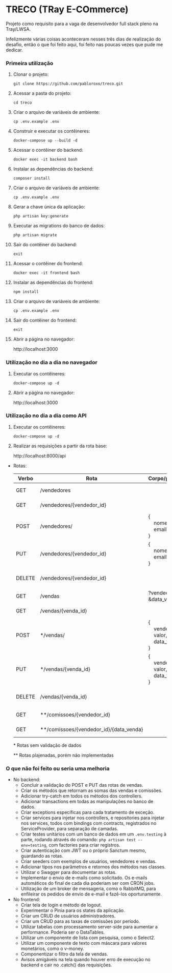 # TRECO (TRay E-COmmerce)

Projeto como requisito para a vaga de desenvolvedor full stack pleno na Tray/LWSA.

Infelizmente várias coisas aconteceram nesses três dias de realização do desafio, então o que foi feito aqui, foi feito nas poucas vezes que pude me dedicar.

### Primeira utilização

1. Clonar o projeto:

    ```git clone https://github.com/pabloroxo/treco.git```

2. Acessar a pasta do projeto:

    ```cd treco```
 
3. Criar o arquivo de variáveis de ambiente:

    ```cp .env.example .env```

4. Construir e executar os contêineres:

    ```docker-compose up --build -d```

5. Acessar o contêiner do backend:

    ```docker exec -it backend bash```

6. Instalar as dependências do backend:

    ```composer install```

7. Criar o arquivo de variáveis de ambiente:

    ```cp .env.example .env```

8. Gerar a chave única da aplicação:

    ```php artisan key:generate```

9. Executar as migrations do banco de dados:

    ```php artisan migrate```

10. Sair do contêiner do backend:

    ```exit```

11. Acessar o contêiner do frontend:

    ```docker exec -it frontend bash```

12. Instalar as dependências do frontend:

    ```npm install```

13. Criar o arquivo de variáveis de ambiente:

    ```cp .env.example .env```

14. Sair do contêiner do frontend:

    ```exit```

15. Abrir a página no navegador:

    http://localhost:3000


### Utilização no dia a dia no navegador

1. Executar os contêineres:

    ```docker-compose up -d```

2. Abrir a página no navegador:

    http://localhost:3000

### Utilização no dia a dia como API

1. Executar os contêineres:

    ```docker-compose up -d```

2. Realizar as requisições a partir da rota base:

    http://localhost:8000/api

- Rotas:

    | Verbo  | Rota                                    | Corpo/parâmetros                                                                                                       | Retorno              |
    | -      |-                                        |-                                                                                                                       | -                    |
    | GET    | /vendedores                             |                                                                                                                        | Array de vendedores  |
    | GET    | /vendedores/{vendedor_id}               |                                                                                                                        | Objeto do vendedor   |
    | POST   | /vendedores/                            | {<br>&nbsp;&nbsp;&nbsp;&nbsp;nome,<br>&nbsp;&nbsp;&nbsp;&nbsp;email<br>}                                               | Objeto do vendedor   |
    | PUT    | /vendedores/{vendedor_id}               | {<br>&nbsp;&nbsp;&nbsp;&nbsp;nome,<br>&nbsp;&nbsp;&nbsp;&nbsp;email<br>}                                               | Objeto do vendedor   |
    | DELETE | /vendedores/{vendedor_id}               |                                                                                                                        | Booleano da exclusão |
    | GET    | /vendas                                 | ?vendedor_id=<br>&data_venda=                                                                                          | Array de vendas      |
    | GET    | /vendas/{venda_id}                      |                                                                                                                        | Objeto da venda      |
    | POST   | */vendas/                               | {<br>&nbsp;&nbsp;&nbsp;&nbsp;vendedor_id,<br>&nbsp;&nbsp;&nbsp;&nbsp;valor,<br>&nbsp;&nbsp;&nbsp;&nbsp;data_venda<br>} | Objeto da venda      |
    | PUT    | */vendas/{venda_id}                     | {<br>&nbsp;&nbsp;&nbsp;&nbsp;vendedor_id,<br>&nbsp;&nbsp;&nbsp;&nbsp;valor,<br>&nbsp;&nbsp;&nbsp;&nbsp;data_venda<br>} | Objeto da venda      |
    | DELETE | /vendas/{venda_id}                      |                                                                                                                        | Booleano da exclusão |
    | GET    | **/comissoes/{vendedor_id}              |                                                                                                                        | Objeto das comissões |
    | GET    | **/comissoes/{vendedor_id}/{data_venda} |                                                                                                                        | Objeto das comissões |

    \* Rotas sem validação de dados

    \*\* Rotas plajenadas, porém não implementadas

### O que não foi feito ou seria uma melhoria

  - No backend:
    - Concluir a validação do POST e PUT das rotas de vendas.
    - Criar os métodos que retornam as somas das vendas e comissões.
    - Adicionar try-catch em todos os métodos dos controllers.
    - Adicionar transactions em todas as manipulações no banco de dados.
    - Criar exceptions específicas para cada tratamento de exceção.
    - Criar services para injetar nos controllers, e repositories para injetar nos services, todos com bindings com contracts, registrados no ServiceProvider, para separação de camadas.
    - Criar testes unitários com um banco de dados em um ```.env.testing``` à parte, rodando através do comando: ```php artisan test --env=testing```, com factories para criar registros.
    - Criar autenticação com JWT ou o próprio Sanctum mesmo, guardando as rotas.
    - Criar seeders com exemplos de usuários, vendedores e vendas.
    - Adicionar tipos nos parâmetros e retornos dos métodos nas classes.
    - Utilizar o Swagger para documentar as rotas.
    - Implementar o envio de e-mails como solicitado. Os e-mails automáticos do final de cada dia poderiam ser com CRON jobs.
    - Utilização de um broker de mensageria, como o RabbitMQ, para enfileirar os pedidos de envio de e-mail e fazê-los oportunamente.
  - No frontend:
    - Criar tela de login e método de logout.
    - Experimentar o Pinia para os states da aplicação.
    - Criar um CRUD de usuários administradores.
    - Criar um CRUD para as taxas de comissões por período.
    - Utilizar tabelas com processamento server-side para aumentar a performance. Poderia ser o DataTables.
    - Utilizar um componente de lista com pesquisa, como o Select2.
    - Utilizar um componente de texto com máscara para valores monetários, como o v-money.
    - Componentizar o filtro da tela de vendas.
    - Avisos amigáveis na tela quando houver erro de execução no backend e cair no .catch() das requisições.
